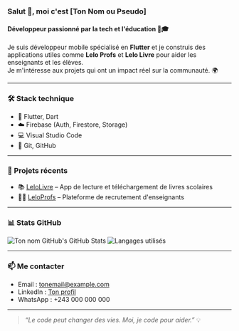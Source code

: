 ### Salut 👋, moi c'est [Ton Nom ou Pseudo]  
#### Développeur passionné par la tech et l'éducation 📱🎓

Je suis développeur mobile spécialisé en **Flutter** et je construis des applications utiles comme **Lelo Profs** et **Lelo Livre** pour aider les enseignants et les élèves.  
Je m'intéresse aux projets qui ont un impact réel sur la communauté. 🌍

---

### 🛠️ Stack technique
- 🔧 Flutter, Dart
- ☁️ Firebase (Auth, Firestore, Storage)
- 💻 Visual Studio Code
- 🔀 Git, GitHub

---

### 🚀 Projets récents

- 📚 [LeloLivre](https://github.com/ton-pseudo/LeloLivre) – App de lecture et téléchargement de livres scolaires
- 👨‍🏫 [LeloProfs](https://github.com/ton-pseudo/LeloProfs) – Plateforme de recrutement d'enseignants

---

### 📊 Stats GitHub

![Ton nom GitHub's GitHub Stats](https://github-readme-stats.vercel.app/api?username=ton-pseudo&show_icons=true&theme=tokyonight)
![Langages utilisés](https://github-readme-stats.vercel.app/api/top-langs/?username=ton-pseudo&layout=compact&theme=tokyonight)

---

### 📫 Me contacter
- Email : tonemail@example.com
- LinkedIn : [Ton profil](https://linkedin.com/in/tonprofil)
- WhatsApp : +243 000 000 000

---

> _“Le code peut changer des vies. Moi, je code pour aider.”_ 💡
